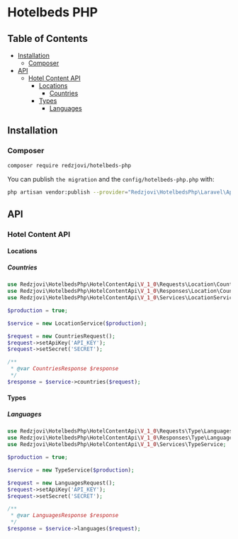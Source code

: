 # Hotelbeds PHP

## Table of Contents

* [Installation](#installation)
  * [Composer](#composer)
* [API](#api)
  * [Hotel Content API](#hotel-content-api)
    * [Locations](#locations)
      * [Countries](#countries)
    * [Types](#types)
      * [Languages](#languages)

## Installation

### Composer

```bash
composer require redzjovi/hotelbeds-php
```

You can publish `the migration` and the `config/hotelbeds-php.php` with:

```bash
php artisan vendor:publish --provider="Redzjovi\HotelbedsPhp\Laravel\App\Providers\HotelbedsPhpServiceProvider"
```

## API

### Hotel Content API

#### Locations

##### Countries

```php
use Redzjovi\HotelbedsPhp\HotelContentApi\V_1_0\Requests\Location\CountriesRequest;
use Redzjovi\HotelbedsPhp\HotelContentApi\V_1_0\Responses\Location\CountriesResponse;
use Redzjovi\HotelbedsPhp\HotelContentApi\V_1_0\Services\LocationService;

$production = true;

$service = new LocationService($production);

$request = new CountriesRequest();
$request->setApiKey('API_KEY');
$request->setSecret('SECRET');

/** 
 * @var CountriesResponse $response
 */
$response = $service->countries($request);
```

#### Types

##### Languages

```php
use Redzjovi\HotelbedsPhp\HotelContentApi\V_1_0\Requests\Type\LanguagesRequest;
use Redzjovi\HotelbedsPhp\HotelContentApi\V_1_0\Responses\Type\LanguagesResponse;
use Redzjovi\HotelbedsPhp\HotelContentApi\V_1_0\Services\TypeService;

$production = true;

$service = new TypeService($production);

$request = new LanguagesRequest();
$request->setApiKey('API_KEY');
$request->setSecret('SECRET');

/** 
 * @var LanguagesResponse $response
 */
$response = $service->languages($request);
```
